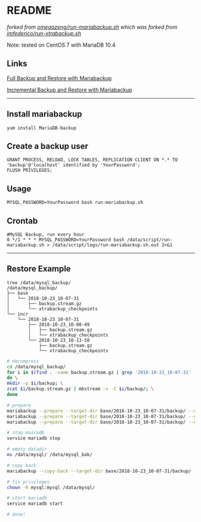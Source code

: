 # README
*forked from [omegazeng/run-mariabackup.sh](https://github.com/omegazeng/run-mariabackup) which was*
*forked from [jmfederico/run-xtrabackup.sh](https://gist.github.com/jmfederico/1495347)*

Note: tested on CentOS 7 with MariaDB 10.4

## Links

[Full Backup and Restore with Mariabackup](https://mariadb.com/kb/en/library/full-backup-and-restore-with-mariabackup/)

[Incremental Backup and Restore with Mariabackup](https://mariadb.com/kb/en/library/incremental-backup-and-restore-with-mariabackup/)

---

## Install mariabackup

    yum install MariaDB-backup

## Create a backup user

    GRANT PROCESS, RELOAD, LOCK TABLES, REPLICATION CLIENT ON *.* TO 'backup'@'localhost' identified by 'YourPassword';
    FLUSH PRIVILEGES;

## Usage

    MYSQL_PASSWORD=YourPassword bash run-mariabackup.sh

## Crontab

    #MySQL Backup, run every hour
    0 */1 * * * MYSQL_PASSWORD=YourPassword bash /data/script/run-mariabackup.sh > /data/script/logs/run-mariabackup.sh.out 2>&1

---

## Restore Example

    tree /data/mysql_backup/
    /data/mysql_backup/
    ├── base
    │   └── 2018-10-23_10-07-31
    │       ├── backup.stream.gz
    │       └── xtrabackup_checkpoints
    └── incr
        └── 2018-10-23_10-07-31
            ├── 2018-10-23_10-08-49
            │   ├── backup.stream.gz
            │   └── xtrabackup_checkpoints
            └── 2018-10-23_10-13-58
                ├── backup.stream.gz
                └── xtrabackup_checkpoints

```bash
# decompress
cd /data/mysql_backup/
for i in $(find . -name backup.stream.gz | grep '2018-10-23_10-07-31' | xargs dirname); \
do \
mkdir -p $i/backup; \
zcat $i/backup.stream.gz | mbstream -x -C $i/backup/; \
done

# prepare
mariabackup --prepare --target-dir base/2018-10-23_10-07-31/backup/ --user backup --password "YourPassword" --apply-log-only
mariabackup --prepare --target-dir base/2018-10-23_10-07-31/backup/ --user backup --password "YourPassword" --apply-log-only --incremental-dir incr/2018-10-23_10-07-31/2018-10-23_10-08-49/backup/
mariabackup --prepare --target-dir base/2018-10-23_10-07-31/backup/ --user backup --password "YourPassword" --apply-log-only --incremental-dir incr/2018-10-23_10-07-31/2018-10-23_10-13-58/backup/

# stop mairadb
service mariadb stop

# empty datadir
mv /data/mysql/ /data/mysql_bak/

# copy-back
mariabackup --copy-back --target-dir base/2018-10-23_10-07-31/backup/ --user backup --password "YourPassword" --datadir /data/mysql/

# fix privileges
chown -R mysql:mysql /data/mysql/

# start mariadb
service mariadb start

# done!
```

